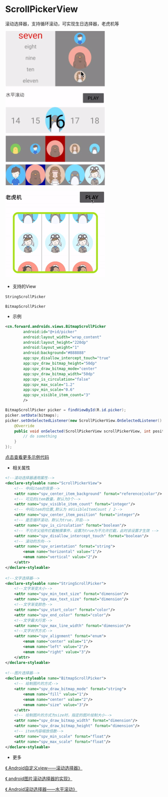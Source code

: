 ScrollPickerView
======
滚动选择器，支持循环滚动，可实现生日选择器，老虎机等

![01](https://raw.githubusercontent.com/1993hzw/common/master/Androids/scrollpicker01.gif)

![02](https://raw.githubusercontent.com/1993hzw/common/master/Androids/scrollpicker02.gif)

* 支持的View

`StringScrollPicker`

`BitmapScrollPicker`

* 示例

```xml
<cn.forward.androids.views.BitmapScrollPicker
        android:id="@+id/picker"
        android:layout_width="wrap_content"
        android:layout_height="220dp"
        android:layout_weight="1"
        android:background="#888888"
        app:spv_disallow_intercept_touch="true"
        app:spv_draw_bitmap_height="50dp"
        app:spv_draw_bitmap_mode="center"
        app:spv_draw_bitmap_width="50dp"
        app:spv_is_circulation="false"
        app:spv_max_scale="1.2"
        app:spv_min_scale="0.6"
        app:spv_visible_item_count="3"
        />
```

```java
BitmapScrollPicker picker = findViewById(R.id.picker);
picker.setData(bitmaps);
picker.setOnSelectedListener(new ScrollPickerView.OnSelectedListener() {
    @Override
    public void onSelected(ScrollPickerView scrollPickerView, int position) {
        // do something
    }
});

```

[点击查看更多示例代码](https://github.com/1993hzw/Androids/blob/master/AndroidsDemo/src/com/example/androidsdemo/ScrollPickerViewDemo.java)


* 相关属性

```xml
<!--滚动选择器通用属性-->
<declare-styleable name="ScrollPickerView">
    <!-- 中间item的背景-->
    <attr name="spv_center_item_background" format="reference|color"/>
    <!-- 可见的item数量，默认为3个-->
    <attr name="spv_visible_item_count" format="integer"/>
    <!-- 中间item的位置,默认为 mVisibleItemCount / 2-->
    <attr name="spv_center_item_position" format="integer"/>
    <!-- 是否循环滚动，默认为true，开启-->
    <attr name="spv_is_circulation" format="boolean"/>
    <!-- 不允许父组件拦截触摸事件，设置为true为不允许拦截，此时该设置才生效 -->
    <attr name="spv_disallow_intercept_touch" format="boolean"/>
    <!-- 滚动的方向-->
    <attr name="spv_orientation" format="string">
        <enum name="horizontal" value="1"/>
        <enum name="vertical" value="2"/>
    </attr>
</declare-styleable>

<!--文字选择器-->
<declare-styleable name="StringScrollPicker">
    <!--文字渐变大小-->
    <attr name="spv_min_text_size" format="dimension"/>
    <attr name="spv_max_text_size" format="dimension"/>
    <!--文字渐变颜色-->
    <attr name="spv_start_color" format="color"/>
    <attr name="spv_end_color" format="color"/>
    <!--文字最大行宽-->
    <attr name="spv_max_line_width" format="dimension"/>
    <!--文字对齐方式-->
    <attr name="spv_alignment" format="enum">
        <enum name="center" value="1"/>
        <enum name="left" value="2"/>
        <enum name="right" value="3"/>
    </attr>
</declare-styleable>

<!--图片选择器-->
<declare-styleable name="BitmapScrollPicker">
    <!-- 绘制图片的方式-->
    <attr name="spv_draw_bitmap_mode" format="string">
        <enum name="fill" value="1"/>
        <enum name="center" value="2"/>
        <enum name="size" value="3"/>
    </attr>
    <!-- 绘制图片的方式为size时，指定的图片绘制大小-->
    <attr name="spv_draw_bitmap_width" format="dimension"/>
    <attr name="spv_draw_bitmap_height" format="dimension"/>
    <!-- item内容缩放倍数-->
    <attr name="spv_min_scale" format="float"/>
    <attr name="spv_max_scale" format="float"/>
</declare-styleable>
```

* 更多

[《 Android自定义view——滚动选择器》](http://blog.csdn.net/u012964944/article/details/50847973)

[《 android图片滚动选择器的实现》](http://blog.csdn.net/u012964944/article/details/70172885)

[《 Android滚动选择器——水平滚动》](http://blog.csdn.net/u012964944/article/details/73189206)